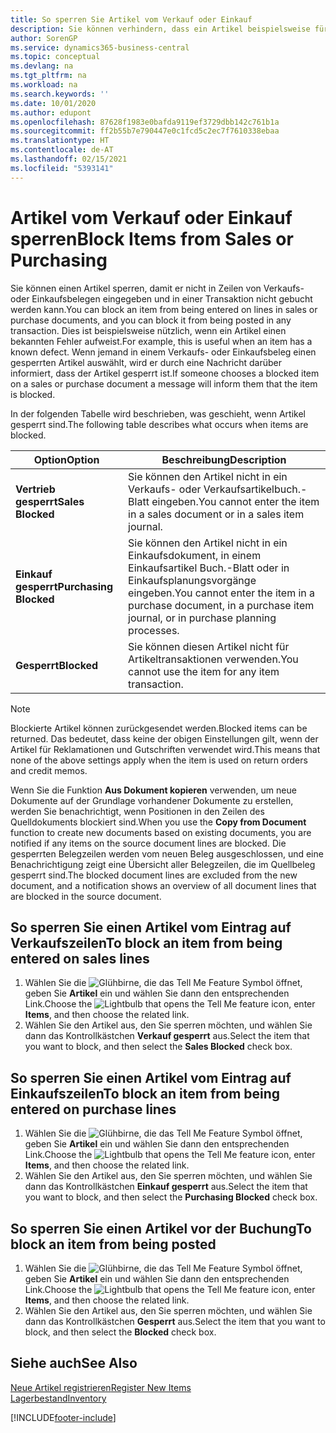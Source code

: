 ```yaml
---
title: So sperren Sie Artikel vom Verkauf oder Einkauf
description: Sie können verhindern, dass ein Artikel beispielsweise für Verkaufs- oder Einkaufsbelege verwendet wird.
author: SorenGP
ms.service: dynamics365-business-central
ms.topic: conceptual
ms.devlang: na
ms.tgt_pltfrm: na
ms.workload: na
ms.search.keywords: ''
ms.date: 10/01/2020
ms.author: edupont
ms.openlocfilehash: 87628f1983e0bafda9119ef3729dbb142c761b1a
ms.sourcegitcommit: ff2b55b7e790447e0c1fcd5c2ec7f7610338ebaa
ms.translationtype: HT
ms.contentlocale: de-AT
ms.lasthandoff: 02/15/2021
ms.locfileid: "5393141"
---
```

# <a name="block-items-from-sales-or-purchasing"></a><span data-ttu-id="c6247-103">Artikel vom Verkauf oder Einkauf sperren</span><span class="sxs-lookup"><span data-stu-id="c6247-103">Block Items from Sales or Purchasing</span></span>
<span data-ttu-id="c6247-104">Sie können einen Artikel sperren, damit er nicht in Zeilen von Verkaufs- oder Einkaufsbelegen eingegeben und in einer Transaktion nicht gebucht werden kann.</span><span class="sxs-lookup"><span data-stu-id="c6247-104">You can block an item from being entered on lines in sales or purchase documents, and you can block it from being posted in any transaction.</span></span> <span data-ttu-id="c6247-105">Dies ist beispielsweise nützlich, wenn ein Artikel einen bekannten Fehler aufweist.</span><span class="sxs-lookup"><span data-stu-id="c6247-105">For example, this is useful when an item has a known defect.</span></span> <span data-ttu-id="c6247-106">Wenn jemand in einem Verkaufs- oder Einkaufsbeleg einen gesperrten Artikel auswählt, wird er durch eine Nachricht darüber informiert, dass der Artikel gesperrt ist.</span><span class="sxs-lookup"><span data-stu-id="c6247-106">If someone chooses a blocked item on a sales or purchase document a message will inform them that the item is blocked.</span></span>

<span data-ttu-id="c6247-107">In der folgenden Tabelle wird beschrieben, was geschieht, wenn Artikel gesperrt sind.</span><span class="sxs-lookup"><span data-stu-id="c6247-107">The following table describes what occurs when items are blocked.</span></span>  

|<span data-ttu-id="c6247-108">Option</span><span class="sxs-lookup"><span data-stu-id="c6247-108">Option</span></span>|<span data-ttu-id="c6247-109">Beschreibung</span><span class="sxs-lookup"><span data-stu-id="c6247-109">Description</span></span>|  
|--------------------|------------|  
|<span data-ttu-id="c6247-110">**Vertrieb gesperrt**</span><span class="sxs-lookup"><span data-stu-id="c6247-110">**Sales Blocked**</span></span>|<span data-ttu-id="c6247-111">Sie können den Artikel nicht in ein Verkaufs- oder Verkaufsartikelbuch.-Blatt eingeben.</span><span class="sxs-lookup"><span data-stu-id="c6247-111">You cannot enter the item in a sales document or in a sales item journal.</span></span>|  
|<span data-ttu-id="c6247-112">**Einkauf gesperrt**</span><span class="sxs-lookup"><span data-stu-id="c6247-112">**Purchasing Blocked**</span></span>|<span data-ttu-id="c6247-113">Sie können den Artikel nicht in ein Einkaufsdokument, in einem Einkaufsartikel Buch.-Blatt oder in Einkaufsplanungsvorgänge eingeben.</span><span class="sxs-lookup"><span data-stu-id="c6247-113">You cannot enter the item in a purchase document, in a purchase item journal, or in purchase planning processes.</span></span>|  
|<span data-ttu-id="c6247-114">**Gesperrt**</span><span class="sxs-lookup"><span data-stu-id="c6247-114">**Blocked**</span></span>|<span data-ttu-id="c6247-115">Sie können diesen Artikel nicht für Artikeltransaktionen verwenden.</span><span class="sxs-lookup"><span data-stu-id="c6247-115">You cannot use the item for any item transaction.</span></span>|  

> [!NOTE]
> <span data-ttu-id="c6247-116">Blockierte Artikel können zurückgesendet werden.</span><span class="sxs-lookup"><span data-stu-id="c6247-116">Blocked items can be returned.</span></span> <span data-ttu-id="c6247-117">Das bedeutet, dass keine der obigen Einstellungen gilt, wenn der Artikel für Reklamationen und Gutschriften verwendet wird.</span><span class="sxs-lookup"><span data-stu-id="c6247-117">This means that none of the above settings apply when the item is used on return orders and credit memos.</span></span>

<span data-ttu-id="c6247-118">Wenn Sie die Funktion **Aus Dokument kopieren** verwenden, um neue Dokumente auf der Grundlage vorhandener Dokumente zu erstellen, werden Sie benachrichtigt, wenn Positionen in den Zeilen des Quelldokuments blockiert sind.</span><span class="sxs-lookup"><span data-stu-id="c6247-118">When you use the **Copy from Document** function to create new documents based on existing documents, you are notified if any items on the source document lines are blocked.</span></span> <span data-ttu-id="c6247-119">Die gesperrten Belegzeilen werden vom neuen Beleg ausgeschlossen, und eine Benachrichtigung zeigt eine Übersicht aller Belegzeilen, die im Quellbeleg gesperrt sind.</span><span class="sxs-lookup"><span data-stu-id="c6247-119">The blocked document lines are excluded from the new document, and a notification shows an overview of all document lines that are blocked in the source document.</span></span>

## <a name="to-block-an-item-from-being-entered-on-sales-lines"></a><span data-ttu-id="c6247-120">So sperren Sie einen Artikel vom Eintrag auf Verkaufszeilen</span><span class="sxs-lookup"><span data-stu-id="c6247-120">To block an item from being entered on sales lines</span></span>  
1.  <span data-ttu-id="c6247-121">Wählen Sie die ![Glühbirne, die das Tell Me Feature](media/ui-search/search_small.png "Tell Me-Funktion") Symbol öffnet, geben Sie **Artikel** ein und wählen Sie dann den entsprechenden Link.</span><span class="sxs-lookup"><span data-stu-id="c6247-121">Choose the ![Lightbulb that opens the Tell Me feature](media/ui-search/search_small.png "Tell me what you want to do") icon, enter **Items**, and then choose the related link.</span></span>  
2.  <span data-ttu-id="c6247-122">Wählen Sie den Artikel aus, den Sie sperren möchten, und wählen Sie dann das Kontrollkästchen **Verkauf gesperrt** aus.</span><span class="sxs-lookup"><span data-stu-id="c6247-122">Select the item that you want to block, and then select the **Sales Blocked** check box.</span></span>  

## <a name="to-block-an-item-from-being-entered-on-purchase-lines"></a><span data-ttu-id="c6247-123">So sperren Sie einen Artikel vom Eintrag auf Einkaufszeilen</span><span class="sxs-lookup"><span data-stu-id="c6247-123">To block an item from being entered on purchase lines</span></span>  
1.  <span data-ttu-id="c6247-124">Wählen Sie die ![Glühbirne, die das Tell Me Feature](media/ui-search/search_small.png "Tell Me-Funktion") Symbol öffnet, geben Sie **Artikel** ein und wählen Sie dann den entsprechenden Link.</span><span class="sxs-lookup"><span data-stu-id="c6247-124">Choose the ![Lightbulb that opens the Tell Me feature](media/ui-search/search_small.png "Tell me what you want to do") icon, enter **Items**, and then choose the related link.</span></span>  
2.  <span data-ttu-id="c6247-125">Wählen Sie den Artikel aus, den Sie sperren möchten, und wählen Sie dann das Kontrollkästchen **Einkauf gesperrt** aus.</span><span class="sxs-lookup"><span data-stu-id="c6247-125">Select the item that you want to block, and then select the **Purchasing Blocked** check box.</span></span>  

## <a name="to-block-an-item-from-being-posted"></a><span data-ttu-id="c6247-126">So sperren Sie einen Artikel vor der Buchung</span><span class="sxs-lookup"><span data-stu-id="c6247-126">To block an item from being posted</span></span>
1. <span data-ttu-id="c6247-127">Wählen Sie die ![Glühbirne, die das Tell Me Feature](media/ui-search/search_small.png "Tell Me-Funktion") Symbol öffnet, geben Sie **Artikel** ein und wählen Sie dann den entsprechenden Link.</span><span class="sxs-lookup"><span data-stu-id="c6247-127">Choose the ![Lightbulb that opens the Tell Me feature](media/ui-search/search_small.png "Tell me what you want to do") icon, enter **Items**, and then choose the related link.</span></span>
2. <span data-ttu-id="c6247-128">Wählen Sie den Artikel aus, den Sie sperren möchten, und wählen Sie dann das Kontrollkästchen **Gesperrt** aus.</span><span class="sxs-lookup"><span data-stu-id="c6247-128">Select the item that you want to block, and then select the **Blocked** check box.</span></span>

## <a name="see-also"></a><span data-ttu-id="c6247-129">Siehe auch</span><span class="sxs-lookup"><span data-stu-id="c6247-129">See Also</span></span>  
[<span data-ttu-id="c6247-130">Neue Artikel registrieren</span><span class="sxs-lookup"><span data-stu-id="c6247-130">Register New Items</span></span>](inventory-how-register-new-items.md)  
[<span data-ttu-id="c6247-131">Lagerbestand</span><span class="sxs-lookup"><span data-stu-id="c6247-131">Inventory</span></span>](inventory-manage-inventory.md)  


[!INCLUDE[footer-include](includes/footer-banner.md)]